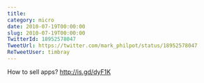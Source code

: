 ```yaml
---
title: 
category: micro
date: 2010-07-19T00:00:00
slug: 2010-07-19T00:00:00
TwitterId: 18952578047
TweetUrl: https://twitter.com/mark_philpot/status/18952578047
ReTweetUser: timbray
---
```


<i class="fa fa-retweet" aria-hidden="true"></i> How to sell apps? http://is.gd/dyF1K